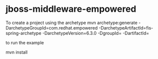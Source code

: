 # jboss-middleware-empowered
To create a project using the archetype
mvn archetype:generate -DarchetypeGroupId=com.redhat.empowered -DarchetypeArtifactId=fis-spring-archetype -DarchetypeVersion=6.3.0 -DgroupId=<YourGroup> -DartifactId=<YourArtifactID>

to run the example 

mvn install
